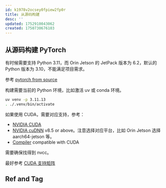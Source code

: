 ```yaml
---
id: k1978v2ocsey0fpiew2fp0r
title: 从源码构建
desc: ''
updated: 1752910043062
created: 1750730676103
---
```


## 从源码构建 PyTorch

有时候需要支持 Python 3.11，而 Orin Jetson 的 JetPack 版本为 6.2，默认的 Python 版本为 3.10，不能满足项目需求。

参考 [pytorch from source](https://github.com/pytorch/pytorch?tab=readme-ov-file#from-source)

构建需要当前的 Python 环境，比如激活 uv 或 conda 环境。

```bash
uv venv -p 3.11.13
. ./.venv/bin/activate
```

如果使用 CUDA，需要对应支持，参考：
-   [NVIDIA CUDA](https://developer.nvidia.com/cuda-downloads)
-   [NVIDIA cuDNN](https://developer.nvidia.com/cudnn) v8.5 or above。注意选择对应平台，比如 Orin Jetson 选择 aarch64-jetson 等。
-   [Compiler](https://gist.github.com/ax3l/9489132) compatible with CUDA

需要确保找得到 nvcc。

最好参考 [CUDA 支持矩阵](https://docs.nvidia.com/deeplearning/cudnn/backend/latest/reference/support-matrix.html)

## Ref and Tag